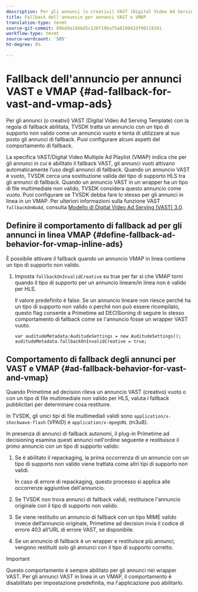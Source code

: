 ```yaml
---
description: Per gli annunci (o creativi) VAST (Digital Video Ad Serving Template) con la regola di fallback abilitata, TVSDK tratta un annuncio con un tipo di supporto non valido come un annuncio vuoto e tenta di utilizzare al suo posto gli annunci di fallback. Puoi configurare alcuni aspetti del comportamento di fallback.
title: Fallback dell'annuncio per annunci VAST e VMAP
translation-type: tm+mt
source-git-commit: 89bdda1d4bd5c126f19ba75a819942df901183d1
workflow-type: tm+mt
source-wordcount: '505'
ht-degree: 0%

---
```



# Fallback dell&#39;annuncio per annunci VAST e VMAP {#ad-fallback-for-vast-and-vmap-ads}

Per gli annunci (o creativi) VAST (Digital Video Ad Serving Template) con la regola di fallback abilitata, TVSDK tratta un annuncio con un tipo di supporto non valido come un annuncio vuoto e tenta di utilizzare al suo posto gli annunci di fallback. Puoi configurare alcuni aspetti del comportamento di fallback.

La specifica VAST/Digital Video Multiple Ad Playlist (VMAP) indica che per gli annunci in cui è abilitato il fallback VAST, gli annunci vuoti attivano automaticamente l’uso degli annunci di fallback. Quando un annuncio VAST è vuoto, TVSDK cerca una sostituzione valida del tipo di supporto HLS tra gli annunci di fallback. Quando un annuncio VAST in un wrapper ha un tipo di file multimediale non valido, TVSDK considera questo annuncio come vuoto. Puoi configurare se TVSDK debba fare lo stesso per gli annunci in linea in un VMAP. Per ulteriori informazioni sulla funzione VAST `fallbackOnNoAd`, consulta [Modello di Digital Video Ad Serving (VAST) 3.0](https://www.iab.net/guidelines/508676/digitalvideo/vsuite/vast).

## Definire il comportamento di fallback ad per gli annunci in linea VMAP {#define-fallback-ad-behavior-for-vmap-inline-ads}

È possibile attivare il fallback quando un annuncio VMAP in linea contiene un tipo di supporto non valido.

1. Imposta `fallbackOnInvalidCreative` su true per far sì che VMAP torni quando il tipo di supporto per un annuncio lineare/in linea non è valido per HLS.

   Il valore predefinito è false. Se un annuncio lineare non riesce perché ha un tipo di supporto non valido o perché non può essere ricompilato, questo flag consente a Primetime ad DECISioning di seguire lo stesso comportamento di fallback come se l&#39;annuncio fosse un wrapper VAST vuoto.

   ```
   var auditudeMetadata:AuditudeSettings = new AuditudeSettings(); 
   auditudeMetadata.fallbackOnInvalidCreative = true;
   ```

## Comportamento di fallback degli annunci per VAST e VMAP {#ad-fallback-behavior-for-vast-and-vmap}

Quando Primetime ad decision rileva un annuncio VAST (creativo) vuoto o con un tipo di file multimediale non valido per HLS, valuta i fallback pubblicitari per determinare cosa restituire.

<!--<a id="section_9F60AF00CE9645848EAAF8C06A9E426B"></a>-->

In TVSDK, gli unici tipi di file multimediali validi sono `application/x-shockwave-flash` (VPAID) e `application/x-mpegURL` (m3u8).

In presenza di annunci di fallback autonomi, il plug-in Primetime ad decisioning esamina questi annunci nell&#39;ordine seguente e restituisce il primo annuncio con un tipo di supporto valido:

1. Se è abilitato il repackaging, la prima occorrenza di un annuncio con un tipo di supporto non valido viene trattata come altri tipi di supporto non validi.

   In caso di errore di repackaging, questo processo si applica alle occorrenze aggiuntive dell&#39;annuncio.
1. Se TVSDK non trova annunci di fallback validi, restituisce l&#39;annuncio originale con il tipo di supporto non valido.
1. Se viene restituito un annuncio di fallback con un tipo MIME valido invece dell’annuncio originale, Primetime ad decision invia il codice di errore 403 all’URL di errore VAST, se disponibile.
1. Se un annuncio di fallback è un wrapper e restituisce più annunci, vengono restituiti solo gli annunci con il tipo di supporto corretto.

>[!IMPORTANT]
>
>Questo comportamento è sempre abilitato per gli annunci nei wrapper VAST. Per gli annunci VAST in linea in un VMAP, il comportamento è disabilitato per impostazione predefinita, ma l&#39;applicazione può abilitarlo.